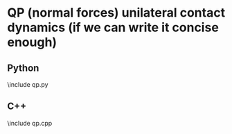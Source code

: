 # QP (normal forces) unilateral contact dynamics (if we can write it concise enough)

## Python
\include qp.py

## C++
\include qp.cpp
